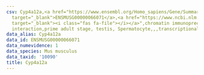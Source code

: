 ```yaml
---
csv: Cyp4a12a,<a href="https://www.ensembl.org/Homo_sapiens/Gene/Summary?db=core;g=ENSMUSG00000066071"
  target="_blank">ENSMUSG00000066071</a>,<a href="https://www.ncbi.nlm.nih.gov/pubmed/25450459"
  target="_blank"><i class="fas fa-file"></i></a>",chromatin immunoprecipitation assay,direct
  interaction,prime adult stage, testis, Spermatocyte,,,transcriptional regulation,
data_alias: Cyp4a12a
data_id: ENSMUSG00000066071
data_numevidence: 1
data_species: Mus musculus
data_taxid: '10090'
title: Cyp4a12a
---
```

